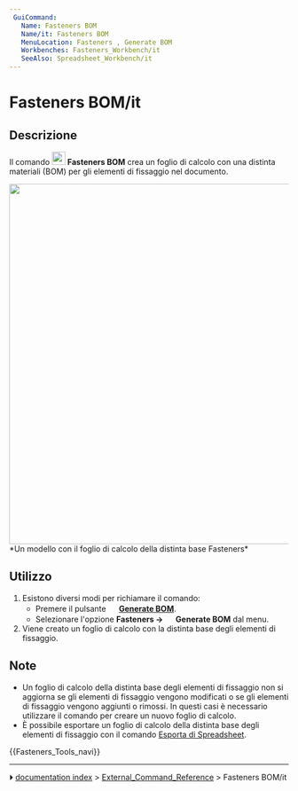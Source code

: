 ```yaml
---
 GuiCommand:
   Name: Fasteners BOM
   Name/it: Fasteners BOM
   MenuLocation: Fasteners , Generate BOM
   Workbenches: Fasteners_Workbench/it
   SeeAlso: Spreadsheet_Workbench/it
---
```


# Fasteners BOM/it



## Descrizione

Il comando <img alt="" src=images/Fasteners_BOM.svg  style="width:24px;"> **Fasteners BOM** crea un foglio di calcolo con una distinta materiali (BOM) per gli elementi di fissaggio nel documento.

<img alt="" src=images/Fasteners_BOM_Example.png  style="width:650px;"> 
*Un modello con il foglio di calcolo della distinta base Fasteners*



## Utilizzo

1.  Esistono diversi modi per richiamare il comando:
    -   Premere il pulsante **<img src="images/Fasteners_BOM.svg" width=16px> [Generate BOM](Fasteners_BOM/it.md)**.
    -   Selezionare l\'opzione **Fasteners → <img src="images/Fasteners_BOM.svg" width=16px> Generate BOM** dal menu.
2.  Viene creato un foglio di calcolo con la distinta base degli elementi di fissaggio.



## Note

-   Un foglio di calcolo della distinta base degli elementi di fissaggio non si aggiorna se gli elementi di fissaggio vengono modificati o se gli elementi di fissaggio vengono aggiunti o rimossi. In questi casi è necessario utilizzare il comando per creare un nuovo foglio di calcolo.
-   È possibile esportare un foglio di calcolo della distinta base degli elementi di fissaggio con il comando [Esporta di Spreadsheet](Spreadsheet_Export/it.md).




{{Fasteners_Tools_navi}}



---
⏵ [documentation index](../README.md) > [External_Command_Reference](Category_External_Command_Reference.md) > Fasteners BOM/it
